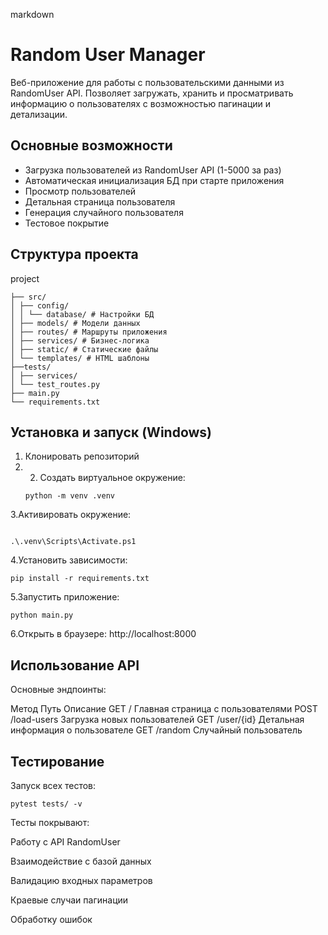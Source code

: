 markdown
# Random User Manager

Веб-приложение для работы с пользовательскими данными из RandomUser API. Позволяет загружать, хранить и просматривать информацию о пользователях с возможностью пагинации и детализации.

## Основные возможности

- Загрузка пользователей из RandomUser API (1-5000 за раз)
- Автоматическая инициализация БД при старте приложения
- Просмотр пользователей
- Детальная страница пользователя
- Генерация случайного пользователя
- Тестовое покрытие


## Структура проекта
project
```
├── src/
│ ├── config/ 
│ │ └── database/ # Настройки БД
│ ├── models/ # Модели данных
│ ├── routes/ # Маршруты приложения
│ ├── services/ # Бизнес-логика
│ ├── static/ # Статические файлы
│ └── templates/ # HTML шаблоны
├──tests/
│ ├── services/ 
│ └── test_routes.py 
├── main.py 
└── requirements.txt 
```

## Установка и запуск (Windows)
1. Клонировать репозиторий
2. 2. Создать виртуальное окружение:
   ```
   python -m venv .venv
   ```
 3.Активировать окружение:
```

.\.venv\Scripts\Activate.ps1
```
4.Установить зависимости:

```
pip install -r requirements.txt
```
5.Запустить приложение:

```
python main.py
```
6.Открыть в браузере: http://localhost:8000

## Использование API
Основные эндпоинты:

Метод	Путь	Описание
GET	/	Главная страница с пользователями
POST	/load-users	Загрузка новых пользователей
GET	/user/{id}	Детальная информация о пользователе
GET	/random	Случайный пользователь
## Тестирование
Запуск всех тестов:

```
pytest tests/ -v
```
Тесты покрывают:

Работу с API RandomUser

Взаимодействие с базой данных

Валидацию входных параметров

Краевые случаи пагинации

Обработку ошибок

